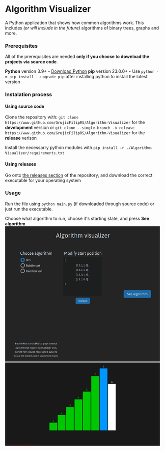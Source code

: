 # **Algorithm Visualizer**
A Python application that shows how common algorithms work. This includes *(or will include in the future)* algorithms of binary trees, graphs and more.

### **Prerequisites**
All of the prerequisites are needed **only if you choose to download the projects via source code**.

**Python** version 3.9+ -  [Download Python](https://www.python.org/downloads/)
**pip** version 23.0.0+ -  Use `python -m pip install --upgrade pip` after installing python to install the latest version

### **Instalation process**
#### Using source code
Clone the repository with:
`git clone https://www.github.com/GrujicFilipRS/Algorithm-Visualizer` for the **development** version
or `git clone --single-branch -b release https://www.github.com/GrujicFilipRS/Algorithm-Visualizer` for the **release** verison

Install the necessarry python modules with `pip install -r ./Algorithm-Visualizer/requirements.txt`

#### Using releases
Go onto [the releases section](https://github.com/GrujicFilipRS/Algorithm-Visualizer/releases) of the repository, and download the correct executable for your operating system

### **Usage**

Run the file using `python main.py` (if downloaded through source code) or just run the executable.

Choose what algorithm to run, choose it's starting state, and press **See algorithm**.
![Main window](resources/usage_1.png)
![Algorithm visualization](resources/usage_2.png)